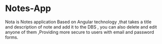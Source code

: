 # Notes-App
Nota is Notes application Based on Angular technology 
,that takes a title and description of note 
and add it to the DBS , you can also delete and edit anyone of them
,Providing more secure to users with email and password forms.
